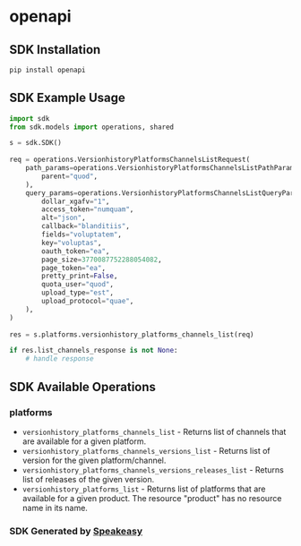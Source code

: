 # openapi

<!-- Start SDK Installation -->
## SDK Installation

```bash
pip install openapi
```
<!-- End SDK Installation -->

## SDK Example Usage
<!-- Start SDK Example Usage -->
```python
import sdk
from sdk.models import operations, shared

s = sdk.SDK()
    
req = operations.VersionhistoryPlatformsChannelsListRequest(
    path_params=operations.VersionhistoryPlatformsChannelsListPathParams(
        parent="quod",
    ),
    query_params=operations.VersionhistoryPlatformsChannelsListQueryParams(
        dollar_xgafv="1",
        access_token="numquam",
        alt="json",
        callback="blanditiis",
        fields="voluptatem",
        key="voluptas",
        oauth_token="ea",
        page_size=3770087752288054082,
        page_token="ea",
        pretty_print=False,
        quota_user="quod",
        upload_type="est",
        upload_protocol="quae",
    ),
)
    
res = s.platforms.versionhistory_platforms_channels_list(req)

if res.list_channels_response is not None:
    # handle response
```
<!-- End SDK Example Usage -->

<!-- Start SDK Available Operations -->
## SDK Available Operations

### platforms

* `versionhistory_platforms_channels_list` - Returns list of channels that are available for a given platform.
* `versionhistory_platforms_channels_versions_list` - Returns list of version for the given platform/channel.
* `versionhistory_platforms_channels_versions_releases_list` - Returns list of releases of the given version.
* `versionhistory_platforms_list` - Returns list of platforms that are available for a given product. The resource "product" has no resource name in its name.

<!-- End SDK Available Operations -->

### SDK Generated by [Speakeasy](https://docs.speakeasyapi.dev/docs/using-speakeasy/client-sdks)
